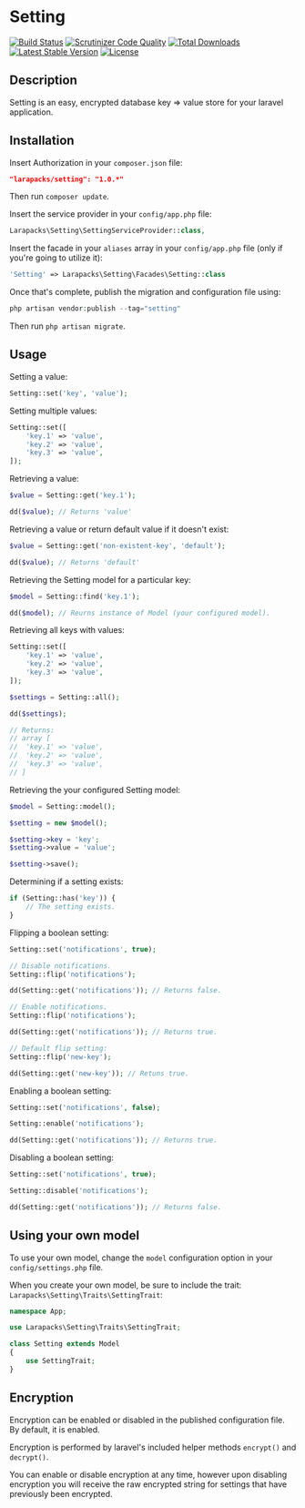 # Setting

[![Build Status](https://img.shields.io/travis/larapacks/setting/master.svg?style=flat-square)](https://travis-ci.org/larapacks/setting)
[![Scrutinizer Code Quality](https://img.shields.io/scrutinizer/g/larapacks/setting/master.svg?style=flat-square)](https://scrutinizer-ci.com/g/larapacks/setting/?branch=master)
[![Total Downloads](https://img.shields.io/packagist/dt/larapacks/setting.svg?style=flat-square)](https://packagist.org/packages/larapacks/setting)
[![Latest Stable Version](https://img.shields.io/packagist/v/larapacks/setting.svg?style=flat-square)](https://packagist.org/packages/larapacks/setting)
[![License](https://img.shields.io/packagist/l/larapacks/setting.svg?style=flat-square)](https://packagist.org/packages/larapacks/setting)

## Description

Setting is an easy, encrypted database key => value store for your laravel application.

## Installation

Insert Authorization in your `composer.json` file:

```json
"larapacks/setting": "1.0.*"
```

Then run `composer update`.

Insert the service provider in your `config/app.php` file:

```php
Larapacks\Setting\SettingServiceProvider::class,
```

Insert the facade in your `aliases` array in your `config/app.php` file
(only if you're going to utilize it):

```php
'Setting' => Larapacks\Setting\Facades\Setting::class
```

Once that's complete, publish the migration and configuration file using:

```php
php artisan vendor:publish --tag="setting"
```

Then run `php artisan migrate`.

## Usage

Setting a value:

```php
Setting::set('key', 'value');
```

Setting multiple values:

```php
Setting::set([
    'key.1' => 'value',
    'key.2' => 'value',
    'key.3' => 'value',
]);
```

Retrieving a value:

```php
$value = Setting::get('key.1');

dd($value); // Returns 'value'
```

Retrieving a value or return default value if it doesn't exist:

```php
$value = Setting::get('non-existent-key', 'default');

dd($value); // Returns 'default'
```

Retrieving the Setting model for a particular key:

```php
$model = Setting::find('key.1');

dd($model); // Reurns instance of Model (your configured model).
```

Retrieving all keys with values:

```php
Setting::set([
    'key.1' => 'value',
    'key.2' => 'value',
    'key.3' => 'value',
]);

$settings = Setting::all();

dd($settings);

// Returns:
// array [
//  'key.1' => 'value',
//  'key.2' => 'value',
//  'key.3' => 'value',
// ]
```

Retrieving the your configured Setting model:

```php
$model = Setting::model();

$setting = new $model();

$setting->key = 'key';
$setting->value = 'value';

$setting->save();
```

Determining if a setting exists:

```php
if (Setting::has('key')) {
    // The setting exists.
}
```

Flipping a boolean setting:

```php
Setting::set('notifications', true);

// Disable notifications.
Setting::flip('notifications');

dd(Setting::get('notifications')); // Returns false.

// Enable notifications.
Setting::flip('notifications');

dd(Setting::get('notifications')); // Returns true.

// Default flip setting:
Setting::flip('new-key');

dd(Setting::get('new-key')); // Retuns true.
```

Enabling a boolean setting:

```php
Setting::set('notifications', false);

Setting::enable('notifications');

dd(Setting::get('notifications')); // Returns true.
```

Disabling a boolean setting:

```php
Setting::set('notifications', true);

Setting::disable('notifications');

dd(Setting::get('notifications')); // Returns false.
```

## Using your own model

To use your own model, change the `model` configuration option in your `config/settings.php` file.

When you create your own model, be sure to include the trait: `Larapacks\Setting\Traits\SettingTrait`:

```php
namespace App;

use Larapacks\Setting\Traits\SettingTrait;

class Setting extends Model
{
    use SettingTrait;
}
```

## Encryption

Encryption can be enabled or disabled in the published configuration file. By default, it is enabled.

Encryption is performed by laravel's included helper methods `encrypt()` and `decrypt()`. 

You can enable or disable encryption at any time, however upon disabling encryption you will
receive the raw encrypted string for settings that have previously
been encrypted.
